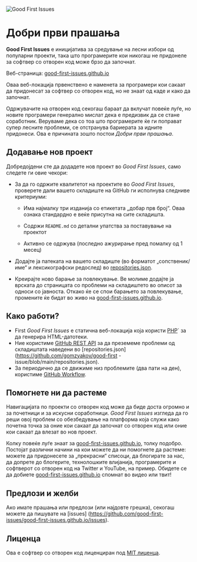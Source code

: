 ![Good First Issues](./assets/github/social-preview.png)

# Добри први прашања

**Good First Issues** е иницијатива за средување на лесни избори од популарни проекти, така што програмерите кои никогаш не придонеле за софтвер со отворен код може брзо да започнат.

Веб-страница: [good-first-issues.github.io](https://good-first-issues.github.io)

Оваа веб-локација првенствено е наменета за програмери кои сакаат да придонесат за софтвер со отворен код, но не знаат од каде и како да започнат.

Одржувачите на отворен код секогаш бараат да вклучат повеќе луѓе, но новите програмери генерално мислат дека е предизвик да се стане соработник. Веруваме дека со тоа што програмерите ќе ги поправат супер лесните проблеми, се отстранува бариерата за идните придонеси. Ова е причината зошто постои *Добри први прашања*.

## Додавање нов проект

Добредојдени сте да додадете нов проект во *Good First Issues*, само следете ги овие чекори:

- За да го одржите квалитетот на проектите во *Good First Issues*, проверете дали вашето складиште на GitHub ги исполнува следниве критериуми:

     - Има најмалку три изданија со етикетата „добар прв број“. Оваа ознака стандардно е веќе присутна на сите складишта.

     - Содржи `README.md` со детални упатства за поставување на проектот

     - Активно се одржува (последно ажурирање пред помалку од 1 месец)

- Додајте ја патеката на вашето складиште (во форматот „сопственик/име“ и лексикографски редослед) во [repositories.json](https://github.com/gomzyakov/good-first-issue/blob/main/repositories.json).

- Креирајте ново барање за повлекување. Ве молиме додајте ја врската до страницата со проблеми на складиштето во описот за односи со јавноста. Откако ќе се спои барањето за повлекување, промените ќе бидат во живо на [good-first-issues.github.io](https://good-first-issues.github.io).

## Како работи?

- First *Good First Issues* е статична веб-локација која користи [PHP](https://www.php.net)` за да генерира HTML-датотеки.
- Ние користиме [GitHub REST API](https://docs.github.com/en/rest) за да преземеме проблеми од складиштата наведени во [repositories.json](https://github.com/gomzyakov/good-first -issue/blob/main/repositories.json).
- За периодично да се движиме низ проблемите (два пати на ден), користиме [GitHub Workflow](https://docs.github.com/en/actions/using-workflows).

## Помогнете ни да растеме

Навигацијата по проекти со отворен код може да биде доста огромно и за почетници и за искусни соработници. *Good First Issues* изгледа да го реши овој проблем со обезбедување на платформа која служи како почетна точка за оние кои сакаат да започнат со отворен код или оние кои сакаат да влезат во нов проект.

Колку повеќе луѓе знаат за [good-first-issues.github.io](https://good-first-issues.github.io), толку подобро. Постојат различни начини на кои можете да ни помогнете да растеме: можете да придонесете за „прекрасни“ списоци, да блогирате за нас, да допрете до блогерите, технолошките влијанија, програмерите и софтверот со отворен код на Twitter и YouTube, на пример. Обидете се да добиете [good-first-issues.github.io](https://good-first-issues.github.io) спомнат во видео или твит!

## Предлози и желби

Ако имате прашања или предлози (или најдовте грешка), секогаш можете да пишувате на [issues] (https://github.com/good-first-issues/good-first-issues.github.io/issues).

## Лиценца

Ова е софтвер со отворен код лиценциран под [MIT лиценца](https://github.com/good-first-issues/good-first-issues.github.io/blob/main/LICENSE).